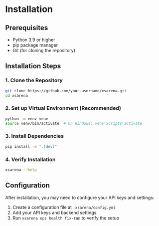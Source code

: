 # Installation

## Prerequisites

- Python 3.9 or higher
- pip package manager
- Git (for cloning the repository)

## Installation Steps

### 1. Clone the Repository

```bash
git clone https://github.com/your-username/xsarena.git
cd xsarena
```

### 2. Set up Virtual Environment (Recommended)

```bash
python -m venv venv
source venv/bin/activate  # On Windows: venv\Scripts\activate
```

### 3. Install Dependencies

```bash
pip install -e ".[dev]"
```

### 4. Verify Installation

```bash
xsarena --help
```

## Configuration

After installation, you may need to configure your API keys and settings:

1. Create a configuration file at `.xsarena/config.yml`
2. Add your API keys and backend settings
3. Run `xsarena ops health fix-run` to verify the setup